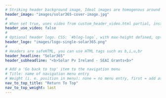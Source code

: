 ```yaml
---
# Striking header background image, Ideal images are homogenous around the centre and contrasting to the text. Non-ideal images can use `title_guard`
header_image: "images/solar365-cover-image.jpg"
#
# When set true, uses video from custom_header_video.html partial, instead of header_image
header_use_video: false
#
# Optional header logo. CSS: `#blog-logo`, with max-height defined, optimize to prevent scaling
header_logo: "images/logo-single-solar365.png"
#
# Headers are safeHTML, you can use HTML tags such as b,i,u,br
header_headline: "Solar365"
header_subheadline: "<b>Solar Pv Ireland - SEAI Grants<b>"

# Add a 'Go back to top' item to the navigation menu
# Title: name of navigation menu entry
# Weight (i. e. position in menu): none = no menu entry, first = add as first entry, last = ad as last entry
nav_to_top_title: "Return To Top"
nav_to_top_weight: last
---
```

